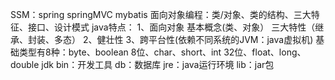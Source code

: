 SSM：spring  springMVC  mybatis
面向对象编程：类/对象、类的结构、三大特征、接口、设计模式
java特点：
    1、面向对象   基本概念(类、对象） 三大特性（继承、封装、多态）
    2、健壮性   3、跨平台性(依赖不同系统的JVM：java虚拟机)
基础类型有8种：byte、boolean 8位、char、short、int 32位、float、long、double
jdk  bin：开发工具  db：数据库  jre：java运行环境  lib：jar包
